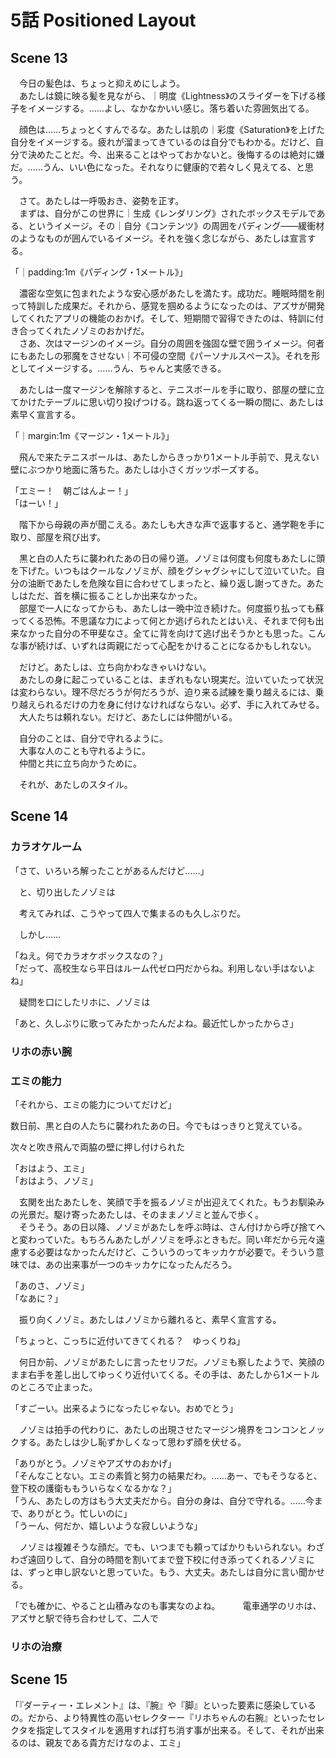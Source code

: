 # 5話 Positioned Layout

## Scene 13

　今日の髪色は、ちょっと抑えめにしよう。  
　あたしは鏡に映る髪を見ながら、｜明度《Lightness》のスライダーを下げる様子をイメージする。……よし、なかなかいい感じ。落ち着いた雰囲気出てる。

　顔色は……ちょっとくすんでるな。あたしは肌の｜彩度《Saturation》を上げた自分をイメージする。疲れが溜まってきているのは自分でもわかる。だけど、自分で決めたことだ。今、出来ることはやっておかないと。後悔するのは絶対に嫌だ。……うん、いい色になった。それなりに健康的で若々しく見えてる、と思う。

　さて。あたしは一呼吸おき、姿勢を正す。  
　まずは、自分がこの世界に｜生成《レンダリング》されたボックスモデルである、というイメージ。その｜自分《コンテンツ》の周囲をパディング――緩衝材のようなものが囲んでいるイメージ。それを強く念じながら、あたしは宣言する。

「｜padding:1m《パディング・1メートル》」

　濃密な空気に包まれたような安心感があたしを満たす。成功だ。睡眠時間を削って特訓した成果だ。それから、感覚を掴めるようになったのは、アズサが開発してくれたアプリの機能のおかげ。そして、短期間で習得できたのは、特訓に付き合ってくれたノゾミのおかげだ。  
　さあ、次はマージンのイメージ。自分の周囲を強固な壁で囲うイメージ。何者にもあたしの邪魔をさせない｜不可侵の空間《パーソナルスペース》。それを形としてイメージする。……うん、ちゃんと実感できる。

　あたしは一度マージンを解除すると、テニスボールを手に取り、部屋の壁に立てかけたテーブルに思い切り投げつける。跳ね返ってくる一瞬の間に、あたしは素早く宣言する。

「｜margin:1m《マージン・1メートル》」

　飛んで来たテニスボールは、あたしからきっかり1メートル手前で、見えない壁にぶつかり地面に落ちた。あたしは小さくガッツポーズする。

「エミー！　朝ごはんよー！」  
「はーい！」

　階下から母親の声が聞こえる。あたしも大きな声で返事すると、通学鞄を手に取り、部屋を飛び出す。

　黒と白の人たちに襲われたあの日の帰り道。ノゾミは何度も何度もあたしに頭を下げた。いつもはクールなノゾミが、顔をグシャグシャにして泣いていた。自分の油断であたしを危険な目に合わせてしまったと、繰り返し謝ってきた。あたしはただ、首を横に振ることしか出来なかった。  
　部屋で一人になってからも、あたしは一晩中泣き続けた。何度振り払っても蘇ってくる恐怖。不思議な力によって何とか逃げられたとはいえ、それまで何も出来なかった自分の不甲斐なさ。全てに背を向けて逃げ出そうかとも思った。こんな事が続けば、いずれは両親にだって心配をかけることになるかもしれない。

　だけど。あたしは、立ち向かわなきゃいけない。  
　あたしの身に起こっていることは、まぎれもない現実だ。泣いていたって状況は変わらない。理不尽だろうが何だろうが、迫り来る試練を乗り越えるには、乗り越えられるだけの力を身に付けなければならない。必ず、手に入れてみせる。  
　大人たちは頼れない。だけど、あたしには仲間がいる。

　自分のことは、自分で守れるように。  
　大事な人のことも守れるように。  
　仲間と共に立ち向かうために。

　それが、あたしのスタイル。

## Scene 14

### カラオケルーム

「さて、いろいろ解ったことがあるんだけど……」

　と、切り出したノゾミは

　考えてみれば、こうやって四人で集まるのも久しぶりだ。

　しかし……

「ねえ。何でカラオケボックスなの？」  
「だって、高校生なら平日はルーム代ゼロ円だからね。利用しない手はないよね」

　疑問を口にしたリホに、ノゾミは

「あと、久しぶりに歌ってみたかったんだよね。最近忙しかったからさ」


### リホの赤い腕

### エミの能力

「それから、エミの能力についてだけど」

数日前、黒と白の人たちに襲われたあの日。今でもはっきりと覚えている。

次々と吹き飛んで両脇の壁に押し付けられた








「おはよう、エミ」  
「おはよう、ノゾミ」

　玄関を出たあたしを、笑顔で手を振るノゾミが出迎えてくれた。もうお馴染みの光景だ。駆け寄ったあたしは、そのままノゾミと並んで歩く。  
　そうそう。あの日以降、ノゾミがあたしを呼ぶ時は、さん付けから呼び捨てへと変わっていた。もちろんあたしがノゾミを呼ぶときもだ。同い年だから元々遠慮する必要はなかったんだけど、こういうのってキッカケが必要で。そういう意味では、あの出来事が一つのキッカケになったんだろう。

「あのさ、ノゾミ」  
「なあに？」

　振り向くノゾミ。あたしはノゾミから離れると、素早く宣言する。

「ちょっと、こっちに近付いてきてくれる？　ゆっくりね」

　何日か前、ノゾミがあたしに言ったセリフだ。ノゾミも察したようで、笑顔のまま右手を差し出してゆっくり近付いてくる。その手は、あたしから1メートルのところで止まった。

「すごーい。出来るようになったじゃない。おめでとう」

　ノゾミは拍手の代わりに、あたしの出現させたマージン境界をコンコンとノックする。あたしは少し恥ずかしくなって思わず顔を伏せる。

「ありがとう。ノゾミやアズサのおかげ」  
「そんなことない。エミの素質と努力の結果だわ。……あー、でもそうなると、登下校の護衛ももういらなくなるかな？」  
「うん、あたしの方はもう大丈夫だから。自分の身は、自分で守れる。……今まで、ありがとう。忙しいのに」  
「うーん、何だか、嬉しいような寂しいような」

　ノゾミは複雑そうな顔だ。でも、いつまでも頼ってばかりもいられない。わざわざ遠回りして、自分の時間を割いてまで登下校に付き添ってくれるノゾミには、ずっと申し訳ないと思っていた。もう、大丈夫。あたしは自分に言い聞かせる。

「でも確かに、やること山積みなのも事実なのよね。
　
　電車通学のリホは、アズサと駅で待ち合わせして、二人で


### リホの治療




## Scene 15

「『ダーティー・エレメント』は、『腕』や『脚』といった要素に感染しているの。だから、より特異性の高いセレクターー『リホちゃんの右腕』といったセレクタを指定してスタイルを適用すれば打ち消す事が出来る。そして、それが出来るのは、親友である貴方だけなのよ、エミ」


<!--stackedit_data:
eyJoaXN0b3J5IjpbMzE5OTMwNTIxLDM3MzU0MzQyMywyMDY1OT
gyMjE4LC0xNjY4NDcxMjYsLTE3MDQzODY2NjUsODc5NzI1ODQ1
LDE5NTg1NTg1MzMsLTE5MDYyMTI1NzAsLTE4NDUyNjk0ODQsNz
cwNzkyMzIxLC0xNjU0ODgwMTEsMTc5NDEyNjQwOCwtNjYyOTI2
NjUzLC0xMjUwNTgxNjIsLTI3ODk2NDE3MCwtMTM4ODU4MTY3Ny
w5NzU2MjM3NSwtMjQ1Mzg4MjU1XX0=
-->